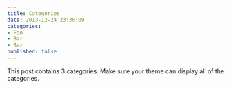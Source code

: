 ```yaml
---
title: Categories
date: 2013-12-24 23:30:09
categories:
- Foo
- Bar
- Baz
published: false
---
```


This post contains 3 categories. Make sure your theme can display all of the categories.
